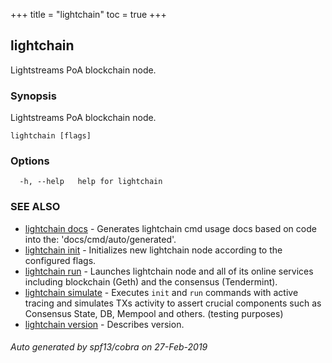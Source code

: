 +++
title = "lightchain"
toc = true
+++
## lightchain

Lightstreams PoA blockchain node.

### Synopsis

Lightstreams PoA blockchain node.

```
lightchain [flags]
```

### Options

```
  -h, --help   help for lightchain
```

### SEE ALSO

* [lightchain docs](/cli-docs/lightchain/docs/)	 - Generates lightchain cmd usage docs based on code into the: 'docs/cmd/auto/generated'.
* [lightchain init](/cli-docs/lightchain/init/)	 - Initializes new lightchain node according to the configured flags.
* [lightchain run](/cli-docs/lightchain/run/)	 - Launches lightchain node and all of its online services including blockchain (Geth) and the consensus (Tendermint).
* [lightchain simulate](/cli-docs/lightchain/simulate/)	 - Executes `init` and `run` commands with active tracing and simulates TXs activity to assert crucial components such as Consensus State, DB, Mempool and others. (testing purposes)
* [lightchain version](/cli-docs/lightchain/version/)	 - Describes version.

###### Auto generated by spf13/cobra on 27-Feb-2019
